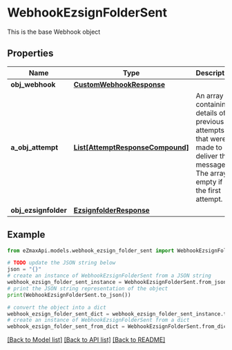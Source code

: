 # WebhookEzsignFolderSent

This is the base Webhook object

## Properties

Name | Type | Description | Notes
------------ | ------------- | ------------- | -------------
**obj_webhook** | [**CustomWebhookResponse**](CustomWebhookResponse.md) |  | 
**a_obj_attempt** | [**List[AttemptResponseCompound]**](AttemptResponse.md) | An array containing details of previous attempts that were made to deliver the message. The array is empty if it&#39;s the first attempt. | 
**obj_ezsignfolder** | [**EzsignfolderResponse**](EzsignfolderResponse.md) |  | 

## Example

```python
from eZmaxApi.models.webhook_ezsign_folder_sent import WebhookEzsignFolderSent

# TODO update the JSON string below
json = "{}"
# create an instance of WebhookEzsignFolderSent from a JSON string
webhook_ezsign_folder_sent_instance = WebhookEzsignFolderSent.from_json(json)
# print the JSON string representation of the object
print(WebhookEzsignFolderSent.to_json())

# convert the object into a dict
webhook_ezsign_folder_sent_dict = webhook_ezsign_folder_sent_instance.to_dict()
# create an instance of WebhookEzsignFolderSent from a dict
webhook_ezsign_folder_sent_from_dict = WebhookEzsignFolderSent.from_dict(webhook_ezsign_folder_sent_dict)
```
[[Back to Model list]](../README.md#documentation-for-models) [[Back to API list]](../README.md#documentation-for-api-endpoints) [[Back to README]](../README.md)


